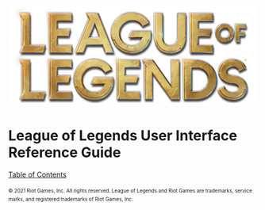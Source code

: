 ![League of Legends Logo](images/lol-logo-rendered-hi-res.png)
# League of Legends User Interface Reference Guide

[Table of Contents](TOC.md)

<font style="font-size: 7.5pt">© 2021 Riot Games, Inc. All rights reserved. League of Legends and Riot Games are trademarks, service marks, and registered trademarks of Riot Games, Inc.</font>
